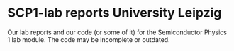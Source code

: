 # SCP1-lab reports University Leipzig
Our lab reports and our code (or some of it) for the Semiconductor Physics 1 lab module. The code may be incomplete or outdated.
